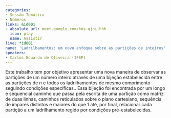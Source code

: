 ```yaml
---
categories:
- Sessão Temática
- Números
links: &id001
- absolute_url: meet.google.com/kns-qjni-hhh
  icon: play
  name: Assistir
live: *id001
name: 'Ladrilhamentos: um novo enfoque sobre as partições de inteiros'
speakers:
- Carlos Eduardo de Oliveira (IFSP)
---
```


Este trabalho tem por objetivo apresentar uma nova maneira de observar as partições de um número inteiro através de uma bijeção estabelecida entre as partições de n e todos os ladrilhamentos de mesmo comprimento seguindo condições específicas..  Essa bijeção foi encontrada por um longo e sequencial caminho que passa pela escrita de uma partição como matriz de duas linhas, caminhos reticulados sobre o plano cartesiano, sequência de ímpares distintos e maiores do que 1 até, por final, relacionar cada partição a um ladrilhamento regido por condições pré-estabelecidas.